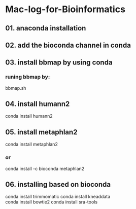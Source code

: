 # Mac-log-for-Bioinformatics

## 01. anaconda installation
## 02. add the bioconda channel in conda
## 03. install bbmap by using conda
### runing bbmap by:

  bbmap.sh
  
## 04. install humann2 

  conda install humann2
  
## 05. install metaphlan2

  conda install metaphlan2
### or
  conda install -c bioconda metaphlan2
## 06. installing based on bioconda

  conda install trimmomatic conda install kneaddata  
  conda install bowtie2
  conda install sra-tools

  
